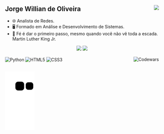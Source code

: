 ## Jorge Willian de Oliveira<img align="right" src="https://profile-counter.glitch.me/{jw-oliveira}/count.svg" />
- 🌐 Analista de Redes.
- 🖥 Formado em Análise e Desenvolvimento de Sistemas.
- 🙏 Fé é dar o primeiro passo, mesmo quando você não vê toda a escada. Martin Luther King Jr.

<div align="center">
  <img height="150em" src="https://github-readme-stats.vercel.app/api?username=jw-oliveira&show_icons=true&theme=github_dark&include_all_commits=True&count_private=True&hide_border=True&locale=pt-br"/>
  <img height="150em" src="https://github-readme-stats.vercel.app/api/top-langs/?username=jw-oliveira&hide_border=True&layout=compact&langs_count=7&theme=github_dark&locale=pt-br"/>
</div>
 
<div style="display: inline_block" align=left><br>  
  <img align="center" alt="Python" height="25" src="https://img.shields.io/badge/Python-14354C?style=for-the-badge&logo=python&logoColor=white">
  <img align="center" alt="HTML5" height="25" src="https://img.shields.io/badge/HTML5-E34F26?style=for-the-badge&logo=html5&logoColor=white">
  <img align="center" alt="CSS3" height="25" src="https://img.shields.io/badge/CSS3-1572B6?style=for-the-badge&logo=css3&logoColor=white">
  <a href="https://www.codewars.com/users/jw-oliveira">
    <img align="right" alt="Codewars" height="25" src="https://www.codewars.com/users/jw-oliveira/badges/small">
  </a>
</div>

##
  
![snake gif](https://github.com/jw-oliveira/jw-oliveira/blob/output/github-contribution-grid-snake.svg)
